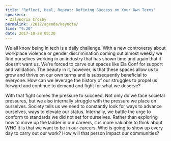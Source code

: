 ```yaml
---
title: 'Reflect, Heal, Repeat: Defining Success on Your Own Terms'
speakers:
- Zalyndria Crosby
permalink: /2017/agenda/keynote/
time: "9:20"
date: 2017-10-28 09:20
---
```


We all know being in tech is a daily challenge. With a new controversy about workplace violence or gender discrimination coming out almost weekly we find ourselves working in an industry that has shown time and again that it doesn’t want us. We’re forced to carve out spaces like Ela Conf for support and validation. The beauty in it, however, is that these spaces allow us to grow and thrive on our own terms and is subsequently beneficial to everyone. How can we leverage the history of our struggles to propel us forward and continue to demand and fight for what we deserve?

With that fight comes the pressure to succeed. Not only do we face societal pressures, but we also internally struggle with the pressure we place on ourselves. Society tells us we need to constantly look for ways to advance ourselves, ways to elevate our status. Internally, we battle the urge to conform to standards we did not set for ourselves. Rather than exploring how to move up the ladder in our careers, it is more valuable to think about WHO it is that we want to be in our careers. Who is going to show up every day to carry out our work? How will that person impact our communities?
